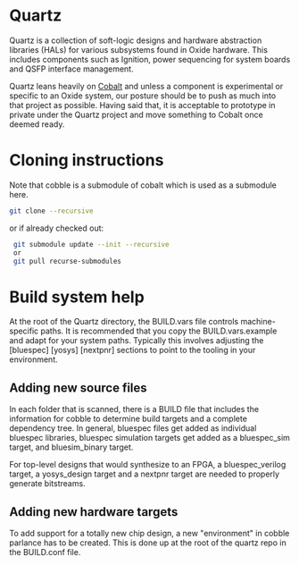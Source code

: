 # Quartz

Quartz is a collection of soft-logic designs and hardware abstraction libraries (HALs) for various
subsystems found in Oxide hardware. This includes components such as Ignition, power sequencing for
system boards and QSFP interface management.

Quartz leans heavily on [Cobalt](https://github.com/oxidecomputer/cobalt) and unless a component is
experimental or specific to an Oxide system, our posture should be to push as much into that project
as possible. Having said that, it is acceptable to prototype in private under the Quartz project and
move something to Cobalt once deemed ready.

# Cloning instructions
Note that cobble is a submodule of cobalt which is used as a submodule here.
```sh
git clone --recursive
```
or if already checked out:

```sh
 git submodule update --init --recursive
 or
 git pull recurse-submodules
```

# Build system help
At the root of the Quartz directory, the BUILD.vars file controls machine-specific paths.
It is recommended that you copy the BUILD.vars.example and adapt for your system paths.
Typically this involves adjusting the [bluespec] [yosys] [nextpnr] sections to point to the tooling in your environment.

## Adding new source files
In each folder that is scanned, there is a BUILD file that includes the information for cobble to determine build targets
and a complete dependency tree. In general, bluespec files get added as individual bluespec libraries, bluespec simulation targets get added
as a bluespec_sim target, and bluesim_binary target.

For top-level designs that would synthesize to an FPGA, a bluespec_verilog target, a yosys_design target and a nextpnr target are needed to
properly generate bitstreams.

## Adding new hardware targets
To add support for a totally new chip design, a new "environment" in cobble parlance has to be created. This is done up at the root of the 
quartz repo in the BUILD.conf file.